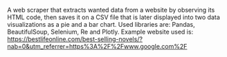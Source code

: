 A web scraper that extracts wanted data from a website by observing its HTML code, then saves it on a CSV file that is 
later displayed into two data visualizations as a pie and a bar chart. Used libraries are: Pandas, BeautifulSoup, 
Selenium, Re and Plotly. Example website used is: https://bestlifeonline.com/best-selling-novels/?nab=0&utm_referrer=https%3A%2F%2Fwww.google.com%2F